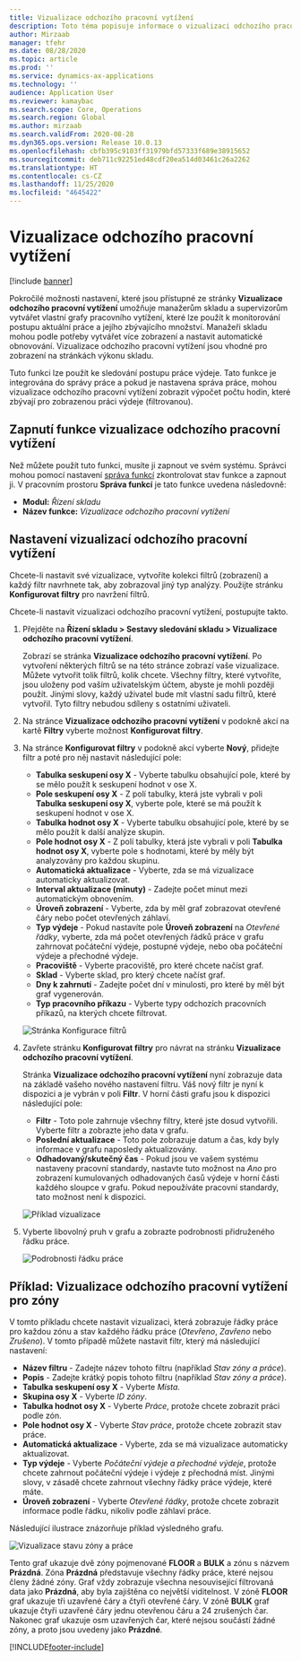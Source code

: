 ```yaml
---
title: Vizualizace odchozího pracovní vytížení
description: Toto téma popisuje informace o vizualizaci odchozího pracovní vytížení. Tato funkce umožňuje správcům skladu a supervizorům vytvářet vlastní grafy pracovního vytížení, které lze použít k monitorování postupu aktuální práce a jejího množství, které zbývá. Manažeři skladu mohou podle potřeby vytvářet více zobrazení a nastavit automatické obnovování.
author: Mirzaab
manager: tfehr
ms.date: 08/28/2020
ms.topic: article
ms.prod: ''
ms.service: dynamics-ax-applications
ms.technology: ''
audience: Application User
ms.reviewer: kamaybac
ms.search.scope: Core, Operations
ms.search.region: Global
ms.author: mirzaab
ms.search.validFrom: 2020-08-28
ms.dyn365.ops.version: Release 10.0.13
ms.openlocfilehash: cbfb395c9103ff31979bfd57333f689e38915652
ms.sourcegitcommit: deb711c92251ed48cdf20ea514d03461c26a2262
ms.translationtype: HT
ms.contentlocale: cs-CZ
ms.lasthandoff: 11/25/2020
ms.locfileid: "4645422"
---
```

# <a name="outbound-workload-visualization"></a>Vizualizace odchozího pracovní vytížení

[!include [banner](../includes/banner.md)]

Pokročilé možnosti nastavení, které jsou přístupné ze stránky **Vizualizace odchozího pracovní vytížení** umožňuje manažerům skladu a supervizorům vytvářet vlastní grafy pracovního vytížení, které lze použít k monitorování postupu aktuální práce a jejího zbývajícího množství. Manažeři skladu mohou podle potřeby vytvářet více zobrazení a nastavit automatické obnovování. Vizualizace odchozího pracovní vytížení jsou vhodné pro zobrazení na stránkách výkonu skladu.

Tuto funkci lze použít ke sledování postupu práce výdeje. Tato funkce je integrována do správy práce a pokud je nastavena správa práce, mohou vizualizace odchozího pracovní vytížení zobrazit výpočet počtu hodin, které zbývají pro zobrazenou práci výdeje (filtrovanou).

## <a name="turn-on-the-outbound-workload-visualization-feature"></a>Zapnutí funkce vizualizace odchozího pracovní vytížení

Než můžete použít tuto funkci, musíte ji zapnout ve svém systému. Správci mohou pomocí nastavení [správa funkcí](../../fin-ops-core/fin-ops/get-started/feature-management/feature-management-overview.md) zkontrolovat stav funkce a zapnout ji. V pracovním prostoru **Správa funkcí** je tato funkce uvedena následovně:

- **Modul:** *Řízení skladu*
- **Název funkce:** *Vizualizace odchozího pracovní vytížení*

## <a name="set-up-outbound-workload-visualizations"></a>Nastavení vizualizací odchozího pracovní vytížení

Chcete-li nastavit své vizualizace, vytvoříte kolekci filtrů (zobrazení) a každý filtr navrhnete tak, aby zobrazoval jiný typ analýzy. Použijte stránku **Konfigurovat filtry** pro navržení filtrů.

Chcete-li nastavit vizualizaci odchozího pracovní vytížení, postupujte takto.

1. Přejděte na **Řízení skladu \> Sestavy sledování skladu \> Vizualizace odchozího pracovní vytížení**.

    Zobrazí se stránka **Vizualizace odchozího pracovní vytížení**. Po vytvoření některých filtrů se na této stránce zobrazí vaše vizualizace. Můžete vytvořit tolik filtrů, kolik chcete. Všechny filtry, které vytvoříte, jsou uloženy pod vaším uživatelským účtem, abyste je mohli později použít. Jinými slovy, každý uživatel bude mít vlastní sadu filtrů, které vytvořil. Tyto filtry nebudou sdíleny s ostatními uživateli.

1. Na stránce **Vizualizace odchozího pracovní vytížení** v podokně akcí na kartě **Filtry** vyberte možnost **Konfigurovat filtry**.
1. Na stránce **Konfigurovat filtry** v podokně akcí vyberte **Nový**, přidejte filtr a poté pro něj nastavit následující pole:

    - **Tabulka seskupení osy X** - Vyberte tabulku obsahující pole, které by se mělo použít k seskupení hodnot v ose X.
    - **Pole seskupení osy X** - Z polí tabulky, která jste vybrali v poli **Tabulka seskupení osy X**, vyberte pole, které se má použít k seskupení hodnot v ose X.
    - **Tabulka hodnot osy X** - Vyberte tabulku obsahující pole, které by se mělo použít k další analýze skupin.
    - **Pole hodnot osy X** - Z polí tabulky, která jste vybrali v poli **Tabulka hodnot osy X**, vyberte pole s hodnotami, které by měly být analyzovány pro každou skupinu.
    - **Automatická aktualizace** - Vyberte, zda se má vizualizace automaticky aktualizovat.
    - **Interval aktualizace (minuty)** - Zadejte počet minut mezi automatickým obnovením.
    - **Úroveň zobrazení** - Vyberte, zda by měl graf zobrazovat otevřené čáry nebo počet otevřených záhlaví.
    - **Typ výdeje** - Pokud nastavíte pole **Úroveň zobrazení** na _Otevřené řádky_, vyberte, zda má počet otevřených řádků práce v grafu zahrnovat počáteční výdeje, postupné výdeje, nebo oba počáteční výdeje a přechodné výdeje.
    - **Pracoviště** - Vyberte pracoviště, pro které chcete načíst graf.
    - **Sklad** - Vyberte sklad, pro který chcete načíst graf.
    - **Dny k zahrnutí** - Zadejte počet dní v minulosti, pro které by měl být graf vygenerován.
    - **Typ pracovního příkazu** - Vyberte typy odchozích pracovních příkazů, na kterých chcete filtrovat.

    ![Stránka Konfigurace filtrů](media/work-viz-filters-1.png "Stránka Konfigurace filtrů")

1. Zavřete stránku **Konfigurovat filtry** pro návrat na stránku **Vizualizace odchozího pracovní vytížení**.

    Stránka **Vizualizace odchozího pracovní vytížení** nyní zobrazuje data na základě vašeho nového nastavení filtru. Váš nový filtr je nyní k dispozici a je vybrán v poli **Filtr**. V horní části grafu jsou k dispozici následující pole:

    - **Filtr** - Toto pole zahrnuje všechny filtry, které jste dosud vytvořili. Vyberte filtr a zobrazte jeho data v grafu.
    - **Poslední aktualizace** - Toto pole zobrazuje datum a čas, kdy byly informace v grafu naposledy aktualizovány.
    - **Odhadovaný/skutečný čas** - Pokud jsou ve vašem systému nastaveny pracovní standardy, nastavte tuto možnost na *Ano* pro zobrazení kumulovaných odhadovaných časů výdeje v horní části každého sloupce v grafu. Pokud nepoužíváte pracovní standardy, tato možnost není k dispozici.

    ![Příklad vizualizace](media/work-viz-chart.png "Příklad vizualizace")

1. Vyberte libovolný pruh v grafu a zobrazte podrobnosti přidruženého řádku práce.

    ![Podrobnosti řádku práce](media/work-viz-work-details.png "Podrobnosti řádku práce")

## <a name="example-outbound-workload-visualization-for-zones"></a>Příklad: Vizualizace odchozího pracovní vytížení pro zóny

V tomto příkladu chcete nastavit vizualizaci, která zobrazuje řádky práce pro každou zónu a stav každého řádku práce (_Otevřeno_, _Zavřeno_ nebo _Zrušeno_). V tomto případě můžete nastavit filtr, který má následující nastavení:

- **Název filtru** - Zadejte název tohoto filtru (například _Stav zóny a práce_).
- **Popis** - Zadejte krátký popis tohoto filtru (například _Stav zóny a práce_).
- **Tabulka seskupení osy X** - Vyberte _Místa._
- **Skupina osy X** - Vyberte _ID zóny_.
- **Tabulka hodnot osy X** - Vyberte _Práce_, protože chcete zobrazit práci podle zón.
- **Pole hodnot osy X** - Vyberte _Stav práce_, protože chcete zobrazit stav práce.
- **Automatická aktualizace** - Vyberte, zda se má vizualizace automaticky aktualizovat.
- **Typ výdeje** - Vyberte _Počáteční výdeje a přechodné výdeje_, protože chcete zahrnout počáteční výdeje i výdeje z přechodná míst. Jinými slovy, v zásadě chcete zahrnout všechny řádky práce výdeje, které máte.
- **Úroveň zobrazení** - Vyberte _Otevřené řádky_, protože chcete zobrazit informace podle řádku, nikoliv podle záhlaví práce.

Následující ilustrace znázorňuje příklad výsledného grafu.

![Vizualizace stavu zóny a práce](media/work-viz-chart.png "Vizualizace stavu zóny a práce")

Tento graf ukazuje dvě zóny pojmenované **FLOOR** a **BULK** a zónu s názvem **Prázdná**. Zóna **Prázdná** představuje všechny řádky práce, které nejsou členy žádné zóny. Graf vždy zobrazuje všechna nesouvisející filtrovaná data jako **Prázdná**, aby byla zajištěna co největší viditelnost. V zóně **FLOOR** graf ukazuje tři uzavřené čáry a čtyři otevřené čáry. V zóně **BULK** graf ukazuje čtyři uzavřené čáry jednu otevřenou čáru a 24 zrušených čar. Nakonec graf ukazuje osm uzavřených čar, které nejsou součástí žádné zóny, a proto jsou uvedeny jako **Prázdné**.


[!INCLUDE[footer-include](../../includes/footer-banner.md)]